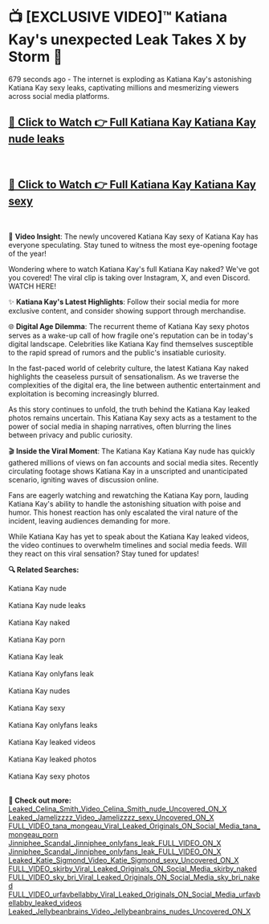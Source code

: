 # 📺 [EXCLUSIVE VIDEO]™ Katiana Kay's unexpected Leak Takes X by Storm 🚀

679 seconds ago - The internet is exploding as Katiana Kay's astonishing Katiana Kay sexy leaks, captivating millions and mesmerizing viewers across social media platforms.

<h2><a href="https://github-6l9.pages.dev/link1">🔗 Click to Watch 👉 Full Katiana Kay Katiana Kay nude leaks</a></h2><br>
<h2><a href="https://github-6l9.pages.dev/link2">🔗 Click to Watch 👉 Full Katiana Kay Katiana Kay sexy</a></h2><br>

🎥 **Video Insight**: The newly uncovered Katiana Kay sexy of Katiana Kay has everyone speculating. Stay tuned to witness the most eye-opening footage of the year!

Wondering where to watch Katiana Kay's full Katiana Kay naked? We've got you covered! The viral clip is taking over Instagram, X, and even Discord. WATCH HERE!

✨ **Katiana Kay's Latest Highlights**: Follow their social media for more exclusive content, and consider showing support through merchandise.

🌐 **Digital Age Dilemma**: The recurrent theme of Katiana Kay sexy photos serves as a wake-up call of how fragile one's reputation can be in today's digital landscape. Celebrities like Katiana Kay find themselves susceptible to the rapid spread of rumors and the public's insatiable curiosity.

In the fast-paced world of celebrity culture, the latest Katiana Kay naked highlights the ceaseless pursuit of sensationalism. As we traverse the complexities of the digital era, the line between authentic entertainment and exploitation is becoming increasingly blurred.

As this story continues to unfold, the truth behind the Katiana Kay leaked photos remains uncertain. This Katiana Kay sexy acts as a testament to the power of social media in shaping narratives, often blurring the lines between privacy and public curiosity.

🎬 **Inside the Viral Moment**: The Katiana Kay Katiana Kay nude has quickly gathered millions of views on fan accounts and social media sites. Recently circulating footage shows Katiana Kay in a unscripted and unanticipated scenario, igniting waves of discussion online.

Fans are eagerly watching and rewatching the Katiana Kay porn, lauding Katiana Kay's ability to handle the astonishing situation with poise and humor. This honest reaction has only escalated the viral nature of the incident, leaving audiences demanding for more.

While Katiana Kay has yet to speak about the Katiana Kay leaked videos, the video continues to overwhelm timelines and social media feeds. Will they react on this viral sensation? Stay tuned for updates!

<strong>🔍 Related Searches:</strong>

Katiana Kay nude
<br><br>
Katiana Kay nude leaks
<br><br>
Katiana Kay naked
<br><br>
Katiana Kay porn
<br><br>
Katiana Kay leak
<br><br>
Katiana Kay onlyfans leak
<br><br>
Katiana Kay nudes
<br><br>
Katiana Kay sexy
<br><br>
Katiana Kay onlyfans leaks
<br><br>
Katiana Kay leaked videos
<br><br>
Katiana Kay leaked photos
<br><br>
Katiana Kay sexy photos
<br><br>



<strong>🔗 Check out more:</strong><br>
<a href="./Leaked_Celina_Smith_Video_Celina_Smith_nude_Uncovered_ON_X.md">Leaked_Celina_Smith_Video_Celina_Smith_nude_Uncovered_ON_X</a><br>
<a href="./Leaked_Jamelizzzz_Video_Jamelizzzz_sexy_Uncovered_ON_X.md">Leaked_Jamelizzzz_Video_Jamelizzzz_sexy_Uncovered_ON_X</a><br>
<a href="./FULL_VIDEO_tana_mongeau_Viral_Leaked_Originals_ON_Social_Media_tana_mongeau_porn.md">FULL_VIDEO_tana_mongeau_Viral_Leaked_Originals_ON_Social_Media_tana_mongeau_porn</a><br>
<a href="./Jinniphee_Scandal_Jinniphee_onlyfans_leak_FULL_VIDEO_ON_X.md">Jinniphee_Scandal_Jinniphee_onlyfans_leak_FULL_VIDEO_ON_X</a><br>
<a href="./Jinniphee_Scandal_Jinniphee_onlyfans_leak_FULL_VIDEO_ON_X.md">Jinniphee_Scandal_Jinniphee_onlyfans_leak_FULL_VIDEO_ON_X</a><br>
<a href="./Leaked_Katie_Sigmond_Video_Katie_Sigmond_sexy_Uncovered_ON_X.md">Leaked_Katie_Sigmond_Video_Katie_Sigmond_sexy_Uncovered_ON_X</a><br>
<a href="./FULL_VIDEO_skirby_Viral_Leaked_Originals_ON_Social_Media_skirby_naked.md">FULL_VIDEO_skirby_Viral_Leaked_Originals_ON_Social_Media_skirby_naked</a><br>
<a href="./FULL_VIDEO_sky_bri_Viral_Leaked_Originals_ON_Social_Media_sky_bri_naked.md">FULL_VIDEO_sky_bri_Viral_Leaked_Originals_ON_Social_Media_sky_bri_naked</a><br>
<a href="./FULL_VIDEO_urfavbellabby_Viral_Leaked_Originals_ON_Social_Media_urfavbellabby_leaked_videos.md">FULL_VIDEO_urfavbellabby_Viral_Leaked_Originals_ON_Social_Media_urfavbellabby_leaked_videos</a><br>
<a href="./Leaked_Jellybeanbrains_Video_Jellybeanbrains_nudes_Uncovered_ON_X.md">Leaked_Jellybeanbrains_Video_Jellybeanbrains_nudes_Uncovered_ON_X</a><br>
